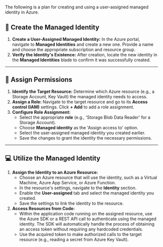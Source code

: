 The following is a plan for creating and using a user-assigned managed identity in Azure.

## 📝 **Create the Managed Identity**

1.  **Create a User-Assigned Managed Identity:** In the Azure portal, navigate to **Managed Identities** and create a new one. Provide a name and choose the appropriate subscription and resource group.
2.  **Verify the Identity's Existence:** After creation, locate the new identity in the **Managed Identities** blade to confirm it was successfully created.

***

## 🔐 **Assign Permissions**

1.  **Identify the Target Resource:** Determine which Azure resource (e.g., a Storage Account, Key Vault) the managed identity needs to access.
2.  **Assign a Role:** Navigate to the target resource and go to its **Access control (IAM)** settings. Click **+ Add** to add a role assignment.
3.  **Configure Role Assignment:**
    * Select the appropriate **role** (e.g., 'Storage Blob Data Reader' for a Storage Account).
    * Choose **Managed identity** as the 'Assign access to' option.
    * Select the user-assigned managed identity you created earlier.
    * Save the changes to grant the identity the necessary permissions.

***

## 💻 **Utilize the Managed Identity**

1.  **Assign the Identity to an Azure Resource:**
    * Choose an Azure resource that will use the identity, such as a Virtual Machine, Azure App Service, or Azure Function.
    * In the resource's settings, navigate to the **Identity** section.
    * Enable the **User-assigned** tab and select the managed identity you created.
    * Save the settings to link the identity to the resource.
2.  **Access Resources from Code:**
    * Within the application code running on the assigned resource, use the Azure SDK or a REST API call to authenticate using the managed identity. The SDK will automatically handle the process of obtaining an access token without requiring any hardcoded credentials.
    * Use the acquired token to make authorized calls to the target resource (e.g., reading a secret from Azure Key Vault).